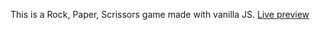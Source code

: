 This is a Rock, Paper, Scrissors game made with vanilla JS.
<a href="https://danielgrec.github.io/rock-paper-scrissors/">Live preview</a>
